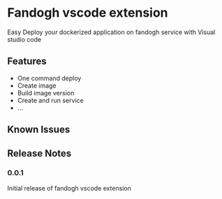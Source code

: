 # Fandogh vscode extension

Easy Deploy your dockerized application on fandogh service with Visual studio code

## Features

- One command deploy
- Create image
- Build image version
- Create and run service
- ...


<!-- \!\[feature X\]\(images/feature-x.png\) -->


## Known Issues



## Release Notes


### 0.0.1

Initial release of fandogh vscode extension

